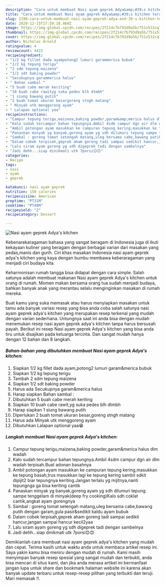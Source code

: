 ```yaml
---
description: "Cara untuk membuat Nasi ayam geprek Adya&amp;#39;s kitchen teraktual"
title: "Cara untuk membuat Nasi ayam geprek Adya&amp;#39;s kitchen teraktual"
slug: 1198-cara-untuk-membuat-nasi-ayam-geprek-adya-and-39-s-kitchen-teraktual
date: 2020-12-15T17:59:18.460Z
image: https://img-global.cpcdn.com/recipes/2f214c7b793d9a5b/751x532cq70/nasi-ayam-geprek-adyas-kitchen-foto-resep-utama.jpg
thumbnail: https://img-global.cpcdn.com/recipes/2f214c7b793d9a5b/751x532cq70/nasi-ayam-geprek-adyas-kitchen-foto-resep-utama.jpg
cover: https://img-global.cpcdn.com/recipes/2f214c7b793d9a5b/751x532cq70/nasi-ayam-geprek-adyas-kitchen-foto-resep-utama.jpg
author: Nicholas Arnold
ratingvalue: 4
reviewcount: 4422
recipeingredient:
- "1/2 kg fillet dada ayampotong2 lumuri garammerica bubuk"
- "1/2 kg tepung terigu"
- "2 sdm tepung maizena"
- "1/2 sdt baking powder"
- "Secukupnya garammerica halus"
- " Bahan sambal "
- "5 buah cabe merah keriting"
- "10 buah cabe rawityg suka pedes blh dtmbh"
- "1 siung bawang putih"
- "2 buah tomat ukuran besargoreng stngh matang"
- " Minyak utk menggoreng ayam"
- " Lalapan optional yaa"
recipeinstructions:
- "Campur tepung terigu,maizena,baking powder,garam&amp;merica halus dlm wadah"
- "Kalo sudah tercampur bahan tepungnya.Ambil 4sdm campur dgn air dlm wadah terpisah.Buat adonan basahnya"
- "Ambil potongan ayam masukkan ke campuran tepung kering,masukkan ke tepung basah,trus masukkan lagi ke tepung kering sambil sdkit dipijit2 biar tepungnya keriting.Jangan terlalu yg mijitnya,nanti tepungnga ga bisa keriting cantik"
- "Panaskan minyak yg banyak,goreng ayam yg sdh dilumuri tepung sampe tenggelam di minyak(deep fry cooking)Kalo sdh coklat cantik,angkat ayam gorengnya"
- "Sambal : goreng tomat setengah matang,uleg bersama cabe,bawang putih dengan garam,gula pasir&amp;sedikit kaldu ayam bubuk"
- "Dalam cobek terpisah,geprek aham goreng tadi sampai sedikit hancur,jangan sampai hancur kecil2yaa"
- "Lalu siram ayam goreng yg sdh digeprek tadi dengan sambelnya"
- "Jadi dehh...siap dinikmati utk 7porsi😊😊"
categories:
- Recipe
tags:
- nasi
- ayam
- geprek

katakunci: nasi ayam geprek 
nutrition: 158 calories
recipecuisine: American
preptime: "PT31M"
cooktime: "PT40M"
recipeyield: "2"
recipecategory: Dessert

---
```



![Nasi ayam geprek Adya&#39;s kitchen](https://img-global.cpcdn.com/recipes/2f214c7b793d9a5b/751x532cq70/nasi-ayam-geprek-adyas-kitchen-foto-resep-utama.jpg)

Kebenarekaragaman bahasa yang sangat beragam di Indonesia juga di ikuti kekayaan kuliner yang beragam dengan berbagai varian dari masakan yang pedas,manis dan gurih. Ciri khas masakan Indonesia nasi ayam geprek adya&#39;s kitchen yang kaya dengan bumbu membawa keberaragaman yang menjadi ciri budaya kita.




Keharmonisan rumah tangga bisa didapat dengan cara simple. Salah satunya adalah membuat makanan Nasi ayam geprek Adya&#39;s kitchen untuk orang di rumah. Momen makan bersama orang tua sudah menjadi budaya, bahkan banyak anak yang merantau selalu menginginkan masakan di rumah mereka.

Buat kamu yang suka memasak atau harus menyiapkan masakan untuk tamu ada banyak variasi resep yang bisa anda coba salah satunya nasi ayam geprek adya&#39;s kitchen yang merupakan resep terkenal yang mudah dengan varian sederhana. Untungnya saat ini anda bisa dengan mudah menemukan resep nasi ayam geprek adya&#39;s kitchen tanpa harus bersusah payah.
Berikut ini resep Nasi ayam geprek Adya&#39;s kitchen yang bisa anda tiru untuk disajikan pada keluarga tercinta. Dan sangat mudah hanya dengan 12 bahan dan 8 langkah.


<!--inarticleads1-->

##### Bahan-bahan yang dibutuhkan membuat Nasi ayam geprek Adya&#39;s kitchen:

1. Siapkan 1/2 kg fillet dada ayam,potong2 lumuri garam&amp;merica bubuk
1. Siapkan 1/2 kg tepung terigu
1. Tambah 2 sdm tepung maizena
1. Siapkan 1/2 sdt baking powder
1. Harus ada Secukupnya garam&amp;merica halus
1. Harap siapkan  Bahan sambal :
1. Dibutuhkan 5 buah cabe merah keriting
1. Siapkan 10 buah cabe rawit,yg suka pedes blh dtmbh
1. Harap siapkan 1 siung bawang putih
1. Diperlukan 2 buah tomat ukuran besar,goreng stngh matang
1. Harus ada  Minyak utk menggoreng ayam
1. Dibutuhkan  Lalapan optional yaa😁




<!--inarticleads2-->

##### Langkah membuat  Nasi ayam geprek Adya&#39;s kitchen:

1. Campur tepung terigu,maizena,baking powder,garam&amp;merica halus dlm wadah
1. Kalo sudah tercampur bahan tepungnya.Ambil 4sdm campur dgn air dlm wadah terpisah.Buat adonan basahnya
1. Ambil potongan ayam masukkan ke campuran tepung kering,masukkan ke tepung basah,trus masukkan lagi ke tepung kering sambil sdkit dipijit2 biar tepungnya keriting.Jangan terlalu yg mijitnya,nanti tepungnga ga bisa keriting cantik
1. Panaskan minyak yg banyak,goreng ayam yg sdh dilumuri tepung sampe tenggelam di minyak(deep fry cooking)Kalo sdh coklat cantik,angkat ayam gorengnya
1. Sambal : goreng tomat setengah matang,uleg bersama cabe,bawang putih dengan garam,gula pasir&amp;sedikit kaldu ayam bubuk
1. Dalam cobek terpisah,geprek aham goreng tadi sampai sedikit hancur,jangan sampai hancur kecil2yaa
1. Lalu siram ayam goreng yg sdh digeprek tadi dengan sambelnya
1. Jadi dehh...siap dinikmati utk 7porsi😊😊




Demikianlah cara membuat nasi ayam geprek adya&#39;s kitchen yang mudah dan cepat. Terima kasih untuk waktu anda untuk membaca artikel resep ini. Saya yakin kamu bisa meniru dengan mudah di rumah. Kami masih menyimpan banyak resep spesial yang sangat mudah dan terbukti, anda bisa mencari di situs kami, dan jika anda merasa artikel ini bermanfaat jangan lupa untuk share dan bookmark halaman website ini karena akan banyak update terbaru untuk resep-resep pilihan yang terbukti dan teruji. Mari memasak !!. 
